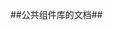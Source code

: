 ##公共组件库的文档##

<template>
    <k-button type="primary">Click me</k-button>
    <k-input placeholder="请输入用户名"/>
</template>

<script>
    export default {
        data(){
            return {
                content: '这是一个消息'
            }
        },
        mounted(){
            this.$notice({
                title: '提示',
                content: this.content,
                duration: 3
            })
        }
    }
</script>